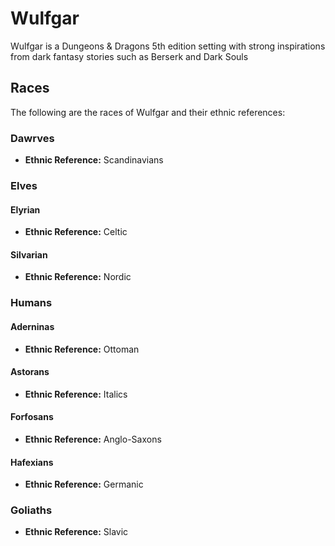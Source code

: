 # Wulfgar
Wulfgar is a Dungeons & Dragons 5th edition setting with strong inspirations from dark fantasy stories such as Berserk and Dark Souls

## Races
The following are the races of Wulfgar and their ethnic references:

### Dawrves
- **Ethnic Reference:** Scandinavians


### Elves

#### Elyrian 
- **Ethnic Reference:** Celtic

#### Silvarian
- **Ethnic Reference:** Nordic

### Humans

#### Aderninas
- **Ethnic Reference:** Ottoman

#### Astorans
- **Ethnic Reference:** Italics

#### Forfosans
- **Ethnic Reference:** Anglo-Saxons

#### Hafexians
- **Ethnic Reference:** Germanic


### Goliaths
- **Ethnic Reference:** Slavic